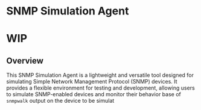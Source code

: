 # SNMP Simulation Agent

# WIP 

Overview
--------
This SNMP Simulation Agent is a lightweight and versatile tool designed for
simulating Simple Network Management Protocol (SNMP) devices. It provides a
flexible environment for testing and development, allowing users to simulate 
SNMP-enabled devices and monitor their behavior base of `snmpwalk` output on
the device to be simulat
